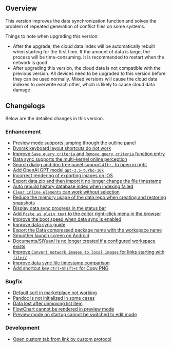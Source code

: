 ## Overview

This version improves the data synchronization function and solves the problem of repeated generation of conflict files on some systems.

Things to note when upgrading this version:

* After the upgrade, the cloud data index will be automatically rebuilt when starting for the first time. If the amount of data is large, the process will be time-consuming. It is recommended to restart when the network is good
* After upgrading this version, the cloud data is not compatible with the previous version. All devices need to be upgraded to this version before they can be used normally. Mixed versions will cause the cloud data indexes to overwrite each other, which is likely to cause cloud data damage

## Changelogs

Below are the detailed changes in this version.

### Enhancement

* [Preview mode supports jumping through the outline panel](https://github.com/siyuan-note/siyuan/issues/3059)
* [Dvorak keyboard layout shortcuts do not work](https://github.com/siyuan-note/siyuan/issues/7115)
* [Improve `Save query criteria` and `Remove query criteria` function entry](https://github.com/siyuan-note/siyuan/issues/8412)
* [Data sync supports the multi-kernel online perception](https://github.com/siyuan-note/siyuan/issues/8518)
* [Search dialog and doc tree panel support `Alt+.` to open in right](https://github.com/siyuan-note/siyuan/issues/8528)
* [Add OpenAI GPT model `gpt-3.5-turbo-16k`](https://github.com/siyuan-note/siyuan/issues/8530)
* [Incorrect rendering of exporting images on iOS](https://github.com/siyuan-note/siyuan/issues/8532)
* [Export data.zip and then import it no longer change the file timestamp](https://github.com/siyuan-note/siyuan/issues/8540)
* [Auto rebuild history database index when indexing failed](https://github.com/siyuan-note/siyuan/issues/8543)
* [`Clear inline elements` can work without selection](https://github.com/siyuan-note/siyuan/issues/8546)
* [Reduce the memory usage of the data repo when creating and restoring snapshots](https://github.com/siyuan-note/siyuan/issues/8551)
* [Display data sync progress in the status bar](https://github.com/siyuan-note/siyuan/issues/8552)
* [Add `Paste as plain text` to the editor right-click menu in the browser](https://github.com/siyuan-note/siyuan/issues/8553)
* [Improve the boot speed when data sync is enabled](https://github.com/siyuan-note/siyuan/issues/8555)
* [Improve data sync guide](https://github.com/siyuan-note/siyuan/issues/8556)
* [Export the Data compressed package name with the workspace name](https://github.com/siyuan-note/siyuan/issues/8560)
* [Smoother launch screen on Android](https://github.com/siyuan-note/siyuan/issues/8561)
* [Documents/SiYuan/ is no longer created if a configured workspace exists](https://github.com/siyuan-note/siyuan/issues/8566)
* [Improve `Convert network images to local images` for links starting with `file//`](https://github.com/siyuan-note/siyuan/issues/8567)
* [Improve data sync file timestamp comparison](https://github.com/siyuan-note/siyuan/issues/8573)
* [Add shortcut key `Ctrl+Shift+C` for Copy PNG](https://github.com/siyuan-note/siyuan/issues/8576)

### Bugfix

* [Default sort in marketplace not working](https://github.com/siyuan-note/siyuan/issues/8529)
* [Pandoc is not initialized in some cases](https://github.com/siyuan-note/siyuan/issues/8533)
* [Data lost after unmoving list item](https://github.com/siyuan-note/siyuan/issues/8548)
* [FlowChart cannot be rendered in preview mode](https://github.com/siyuan-note/siyuan/issues/8568)
* [Preview mode on startup cannot be switched to edit mode](https://github.com/siyuan-note/siyuan/issues/8569)

### Development

* [Open custom tab from link by custom protocol](https://github.com/siyuan-note/siyuan/issues/8544)
